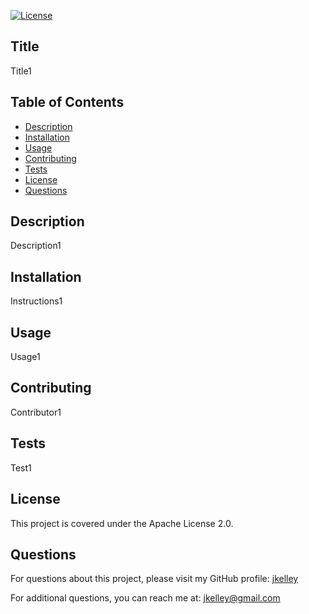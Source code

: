 [![License](https://img.shields.io/badge/License-Apache%202.0-blue.svg)](https://opensource.org/licenses/Apache-2.0)

## Title
Title1

## Table of Contents
- [Description](#description)
- [Installation](#installation)
- [Usage](#usage)
- [Contributing](#contributing)
- [Tests](#tests)
- [License](#license)
- [Questions](#questions)

## Description
Description1

## Installation
Instructions1

## Usage
Usage1

## Contributing
Contributor1

## Tests
Test1

## License
This project is covered under the Apache License 2.0.

## Questions
For questions about this project, please visit my GitHub profile:
[jkelley](https://github.com/jkelley)

For additional questions, you can reach me at: jkelley@gmail.com
